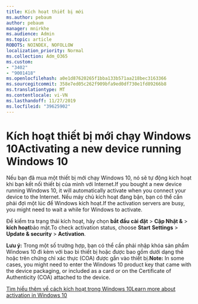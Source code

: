 ```yaml
---
title: Kích hoạt thiết bị mới
ms.author: pebaum
author: pebaum
manager: mnirkhe
ms.audience: Admin
ms.topic: article
ROBOTS: NOINDEX, NOFOLLOW
localization_priority: Normal
ms.collection: Adm_O365
ms.custom:
- "3402"
- "9001418"
ms.openlocfilehash: a0e1d87620265f1bba133b571aa218bec3163366
ms.sourcegitcommit: 358e7ed05c262f909bfa9ed0df730e1fd89266b8
ms.translationtype: MT
ms.contentlocale: vi-VN
ms.lasthandoff: 11/27/2019
ms.locfileid: "39625902"
---
```

# <a name="activating-a-new-device-running-windows-10"></a><span data-ttu-id="9954c-102">Kích hoạt thiết bị mới chạy Windows 10</span><span class="sxs-lookup"><span data-stu-id="9954c-102">Activating a new device running Windows 10</span></span>

<span data-ttu-id="9954c-103">Nếu bạn đã mua một thiết bị mới chạy Windows 10, nó sẽ tự động kích hoạt khi bạn kết nối thiết bị của mình với Internet.</span><span class="sxs-lookup"><span data-stu-id="9954c-103">If you bought a new device running Windows 10, it will automatically activate when you connect your device to the Internet.</span></span> <span data-ttu-id="9954c-104">Nếu máy chủ kích hoạt đang bận, bạn có thể cần phải đợi một lúc để Windows kích hoạt.</span><span class="sxs-lookup"><span data-stu-id="9954c-104">If the activation servers are busy, you might need to wait a while for Windows to activate.</span></span>

<span data-ttu-id="9954c-105">Để kiểm tra trạng thái kích hoạt, hãy chọn **bắt đầu** **cài đặt** > **Cập Nhật &** > **kích hoạt**bảo mật.</span><span class="sxs-lookup"><span data-stu-id="9954c-105">To check activation status, choose **Start** **Settings** > **Update & security** > **Activation**.</span></span>

<span data-ttu-id="9954c-106">**Lưu ý:** Trong một số trường hợp, bạn có thể cần phải nhập khóa sản phẩm Windows 10 đi kèm với bao bì thiết bị hoặc được bao gồm dưới dạng thẻ hoặc trên chứng chỉ xác thực (COA) được gắn vào thiết bị.</span><span class="sxs-lookup"><span data-stu-id="9954c-106">**Note:** In some cases, you might need to enter the Windows 10 product key that came with the device packaging, or included as a card or on the Certificate of Authenticity (COA) attached to the device.</span></span>

[<span data-ttu-id="9954c-107">Tìm hiểu thêm về cách kích hoạt trong Windows 10</span><span class="sxs-lookup"><span data-stu-id="9954c-107">Learn more about activation in Windows 10</span></span>](https://support.microsoft.com/help/12440)